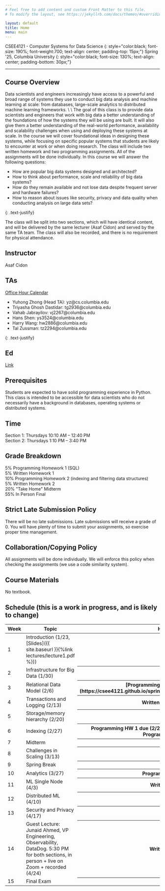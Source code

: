 ```yaml
---
# Feel free to add content and custom Front Matter to this file.
# To modify the layout, see https://jekyllrb.com/docs/themes/#overriding-theme-defaults

layout: default
title: Home
menu: main
---
```


CSEE4121 - Computer Systems for Data Science 
{: style="color:black; font-size: 190%; font-weight:700; text-align: center; padding-top: 15px;"}
Spring '25, Columbia University
{: style="color:black; font-size: 130%; text-align: center; padding-bottom: 30px;"}

----

## Course Overview
Data scientists and engineers increasingly have access to a powerful and broad
range of systems they use to conduct big data analysis and machine learning at
scale: from databases, large-scale analytics to distributed machine learning
frameworks. \\
\\
The goal of this class is to provide data scientists and engineers that work
with big data a better understanding of the foundations of how the systems they
will be using are built. It will also give them a better understanding of the
real-world performance, availability and scalability challenges when using and
deploying these systems at scale. In the course we will cover foundational ideas
in designing these systems, while focusing on specific popular systems that
students are likely to encounter at work or when doing research. The class will
include two written homework and two programming assignments. All of the assignments will be done
individually. In this course we will answer the following questions:
<ul>
  <li>How are popular big data systems designed and architected?</li>
  <li>How to think about performance, scale and reliability of big data systems?</li>
  <li>How do they remain available and not lose data despite frequent server and
hardware failures?</li>
  <li>How to reason about issues like security, privacy and data quality when
conducting analysis on large data sets?</li>
</ul>
{: .text-justify}

The class will be split into two sections, which will have identical content, and will be delivered by the same lecturer (Asaf Cidon) and served by the same TA team. The class will also be recorded, and there is no requirement for physical attendance.


## Instructor
Asaf Cidon

## TAs

[Office Hour Calendar](https://calendar.google.com/calendar/u/0/embed?src=c_cd34b309dbe3126f513b87e9c29d50873242a639550137021c720fcf3909c267@group.calendar.google.com&ctz=America/New_York)

<ul>
  <li>Yuhong Zhong (Head TA): yz@cs.columbia.edu</li>
  <li>Triyasha Ghosh Dastidar: tg2936@columbia.edu</li>
  <li>Vahab Jabrayilov: vj2267@columbia.edu</li>
  <li>Hans Shen: ys3524@columbia.edu</li>
  <li>Harry Wang: hw2886@columbia.edu</li>
  <li>Tal Zussman: tz2294@columbia.edu</li>
</ul>
{: .text-justify}

## Ed

[Link](https://edstem.org/us/courses/74149/discussion)

## Prerequisites

Students are expected to have solid programming experience in Python. This class is intended to be accessible for
data scientists who do not necessarily have a background in databases, operating
systems or distributed systems.

## Time
Section 1: Thursdays 10:10 AM – 12:40 PM<br />
Section 2: Thursdays 1:10 PM – 3:40 PM

## Grade Breakdown
5% Programming Homework 1 (SQL) <br />
5% Written Homework 1 <br />
10% Programming Homework 2 (indexing and filtering data structures) <br />
5% Written Homework 2 <br />
20% "Take Home" Midterm <br />
55% In Person Final

## Strict Late Submission Policy
There will be no late submissions. Late submissions will receive a grade of 0.
You will have plenty of time to submit your assignments, so exercise proper
time management.

## Collaboration/Copying Policy
All assignments will be done individually. We will enforce this policy when
checking the assignments (we use a code similarity system).

## Course Materials
No textbook.

## Schedule (this is a work in progress, and is likely to change)
<table>
<colgroup>
<col width="33%" />
<col width="45%" />
<col width="22%" />
</colgroup>
<thead>
<tr class="header">
<th>Week</th>
<th>Topic</th>
<th>Homework</th>
</tr>
</thead>
<tbody>
<tr>
<td markdown="span">1</td>
<td markdown="span">Introduction (1/23, [Slides]({{ site.baseurl }}{%link lectures/lecture1.pdf %}))</td>
<th></th>
</tr>
<tr>
<td markdown="span">2</td>
<td markdown="span">Infrastructure for Big Data (1/30)</td>
<th></th>
</tr>
<tr>
<td markdown="span">3</td>
<td markdown="span">Relational Data Model (2/6)</td>
<th markdown="1">[Programming Homework 1 out (2/3)](https://csee4121.github.io/spring2025/assignments/prog_hw1/prog_hw1)</th>
</tr>
<tr>
<td markdown="span">4</td>
<td markdown="span">Transactions and Logging (2/13)</td>
<th>Written homework 1 out</th>
</tr>
<tr>
<td markdown="span">5</td>
<td markdown="span">Storage/memory hierarchy (2/20)</td>
<th></th>
</tr>
<tr>
<td markdown="span">6</td>
<td markdown="span"> Indexing (2/27)</td>
<th>Programming HW 1 due (2/27, 5:00 PM), Written homework 1 due, Programming HW 2 out</th>
</tr>
<tr>
<td markdown="span">7</td>
<td markdown="span">Midterm</td>
<th></th>
</tr>
<tr>
<td markdown="span">8</td>
<td markdown="span">Challenges in Scaling (3/13)</td>
<th></th>
</tr>
<tr>
<td markdown="span">9</td>
<td markdown="span">Spring Break</td>
<th></th>
</tr>
<tr>
<td markdown="span">10</td>
<td markdown="span">Analytics (3/27)</td>
<th>Programming HW 2 due</th>
</tr>
<tr>
<td markdown="span">11</td>
<td markdown="span">ML Single Node (4/3)</td>
<th>Written HW 2 out</th>
</tr>
<tr>
<td markdown="span">12</td>
<td markdown="span">Distributed ML (4/10)</td>
<th></th>
</tr>
<tr>
<td markdown="span">13</td>
<td markdown="span">Security and Privacy (4/17)</td>
<th></th>
</tr>
<tr>
<td markdown="span">14</td>
<td markdown="span">Guest Lecture: Junaid Ahmed, VP Engineering, Observability, DataDog. 5:30 PM for both sections, in person + live on Zoom + recorded (4/24)</td>
<th>Written HW 2 due</th>
</tr>
<tr>
<td markdown="span">15</td>
<td markdown="span">Final Exam</td>
<th></th>
</tr>
<tr>


